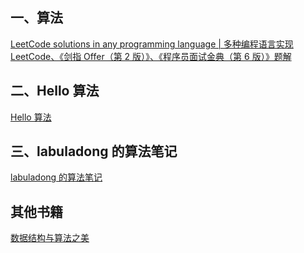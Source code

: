 ## 一、算法
[LeetCode solutions in any programming language | 多种编程语言实现 LeetCode、《剑指 Offer（第 2 版）》、《程序员面试金典（第 6 版）》题解](https://doocs.github.io/leetcode/)

## 二、Hello 算法
[Hello 算法](https://www.hello-algo.com/)

## 三、labuladong 的算法笔记
[labuladong 的算法笔记](https://labuladong.online/algo/essential-technique/linked-list-skills-summary-2/)


## 其他书籍
[数据结构与算法之美](https://github.com/it-ebooks-0/geektime-books/blob/master/01-%E6%95%B0%E6%8D%AE%E7%BB%93%E6%9E%84%E4%B8%8E%E7%AE%97%E6%B3%95%E4%B9%8B%E7%BE%8E.epub)